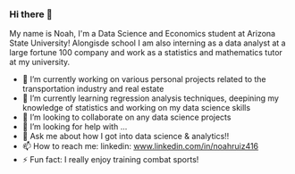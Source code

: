 ### Hi there 👋

My name is Noah, I'm a Data Science and Economics student at Arizona State University! Alongisde school I am also interning as a data analyst at a large fortune 100 company and work as a statistics and mathematics tutor at my university.

- 🔭 I’m currently working on various personal projects related to the transportation industry and real estate
- 🌱 I’m currently learning regression analysis techniques, deepining my knowledge of statistics and working on my data science skills
- 👯 I’m looking to collaborate on any data science projects
- 🤔 I’m looking for help with ...
- 💬 Ask me about how I got into data science & analytics!!
- 📫 How to reach me: linkedin: www.linkedin.com/in/noahruiz416
- ⚡ Fun fact: I really enjoy training combat sports!

